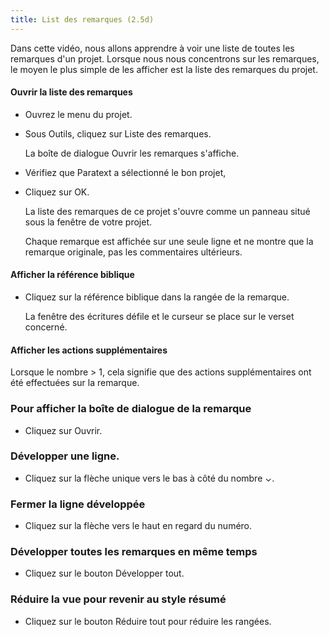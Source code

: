 ```yaml
---
title: List des remarques (2.5d)
---
```

Dans cette vidéo, nous allons apprendre à voir une liste de toutes les remarques d'un projet. Lorsque nous nous concentrons sur les remarques, le moyen le plus simple de les afficher est la liste des remarques du projet.

#### Ouvrir la liste des remarques

-   Ouvrez le menu du projet.
-   Sous Outils, cliquez sur Liste des remarques.

    La boîte de dialogue Ouvrir les remarques s'affiche.

-   Vérifiez que Paratext a sélectionné le bon projet,
-   Cliquez sur OK.

    La liste des remarques de ce projet s'ouvre comme un panneau situé sous la fenêtre de votre projet.

    Chaque remarque est affichée sur une seule ligne et ne montre que la remarque originale, pas les commentaires ultérieurs.

#### Afficher la référence biblique

-   Cliquez sur la référence biblique dans la rangée de la remarque.

    La fenêtre des écritures défile et le curseur se place sur le verset concerné.

#### Afficher les actions supplémentaires

Lorsque le nombre \> 1, cela signifie que des actions supplémentaires ont été effectuées sur la remarque.

### Pour afficher la boîte de dialogue de la remarque

-   Cliquez sur Ouvrir.

### Développer une ligne.

-   Cliquez sur la flèche unique vers le bas à côté du nombre ⌄.

### Fermer la ligne développée

-   Cliquez sur la flèche vers le haut en regard du numéro.

### Développer toutes les remarques en même temps

-   Cliquez sur le bouton Développer tout.

### Réduire la vue pour revenir au style résumé

-   Cliquez sur le bouton Réduire tout pour réduire les rangées.
